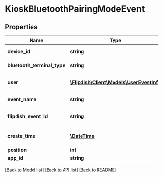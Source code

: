 # KioskBluetoothPairingModeEvent

## Properties
Name | Type | Description | Notes
------------ | ------------- | ------------- | -------------
**device_id** | **string** | Device Id of the Kiosk | [optional] 
**bluetooth_terminal_type** | **string** | Terminal Type | [optional] 
**user** | [**\Flipdish\Client\Models\UserEventInfo**](UserEventInfo.md) | User who made the change | [optional] 
**event_name** | **string** | The event name | [optional] 
**flipdish_event_id** | **string** | The identitfier of the event | [optional] 
**create_time** | [**\DateTime**](\DateTime.md) | The time of creation of the event | [optional] 
**position** | **int** | Position | [optional] 
**app_id** | **string** | App id | [optional] 

[[Back to Model list]](../README.md#documentation-for-models) [[Back to API list]](../README.md#documentation-for-api-endpoints) [[Back to README]](../README.md)


